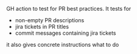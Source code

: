 GH action to test for PR best practices.
It tests for
- non-empty PR descriptions
- jira tickets in PR titles
- commit messages containing jira tickets

it also gives concrete instructions what to do
